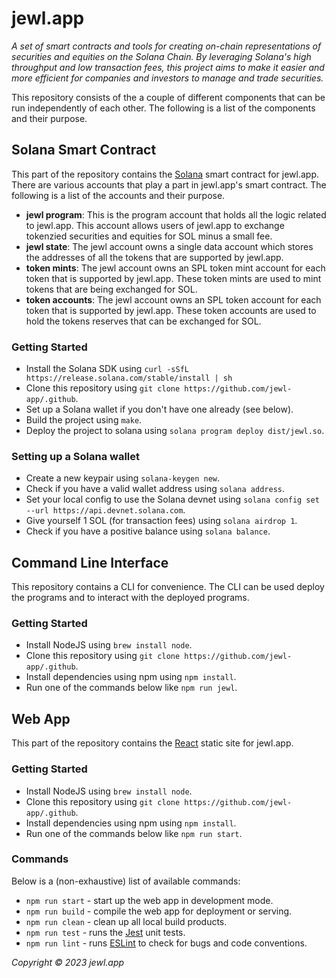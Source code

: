 # jewl.app

*A set of smart contracts and tools for creating on-chain representations of securities and equities on the Solana Chain. By leveraging Solana's high throughput and low transaction fees, this project aims to make it easier and more efficient for companies and investors to manage and trade securities.*

This repository consists of the a couple of different components that can be run independently of each other. The following is a list of the components and their purpose.

## Solana Smart Contract

This part of the repository contains the [Solana](https://solana.com) smart contract for jewl.app. There are various accounts that play a part in jewl.app's smart contract. The following is a list of the accounts and their purpose.

* **jewl program**: This is the program account that holds all the logic related to jewl.app. This account allows users of jewl.app to exchange tokenzied securities and equities for SOL minus a small fee.
* **jewl state**: The jewl account owns a single data account which stores the addresses of all the tokens that are supported by jewl.app.
* **token mints**: The jewl account owns an SPL token mint account for each token that is supported by jewl.app. These token mints are used to mint tokens that are being exchanged for SOL.
* **token accounts**: The jewl account owns an SPL token account for each token that is supported by jewl.app. These token accounts are used to hold the tokens reserves that can be exchanged for SOL.

### Getting Started

* Install the Solana SDK using `curl -sSfL https://release.solana.com/stable/install | sh`
* Clone this repository using `git clone https://github.com/jewl-app/.github`.
* Set up a Solana wallet if you don't have one already (see below).
* Build the project using `make`.
* Deploy the project to solana using `solana program deploy dist/jewl.so`.

### Setting up a Solana wallet

* Create a new keypair  using `solana-keygen new`.
* Check if you have a valid wallet address using `solana address`.
* Set your local config to use the Solana devnet using `solana config set --url https://api.devnet.solana.com`.
* Give yourself 1 SOL (for transaction fees) using `solana airdrop 1`.
* Check if you have a positive balance using `solana balance`.

## Command Line Interface

This repository contains a CLI for convenience. The CLI can be used deploy the programs and to interact with the deployed programs.

### Getting Started

* Install NodeJS using `brew install node`.
* Clone this repository using `git clone https://github.com/jewl-app/.github`.
* Install dependencies using npm using `npm install`.
* Run one of the commands below like `npm run jewl`.

## Web App

This part of the repository contains the [React](https://reactjs.org) static site for jewl.app.

### Getting Started

* Install NodeJS using `brew install node`.
* Clone this repository using `git clone https://github.com/jewl-app/.github`.
* Install dependencies using npm using `npm install`.
* Run one of the commands below like `npm run start`.

### Commands

Below is a (non-exhaustive) list of available commands:
* `npm run start` - start up the web app in development mode.
* `npm run build` - compile the web app for deployment or serving.
* `npm run clean` - clean up all local build products.
* `npm run test` - runs the [Jest](https://jestjs.io) unit tests.
* `npm run lint` - runs [ESLint](https://eslint.org) to check for bugs and code conventions.

*Copyright © 2023 jewl.app*
